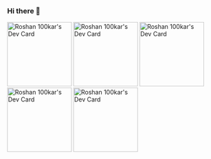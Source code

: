 ### Hi there 👋

<!--
**roshan100kar/roshan100kar** is a ✨ _special_ ✨ repository because its `README.md` (this file) appears on your GitHub profile.

Here are some ideas to get you started:

- 🔭 I’m currently working on ...
- 🌱 I’m currently learning ...
- 👯 I’m looking to collaborate on ...
- 🤔 I’m looking for help with ...
- 💬 Ask me about ...
- 📫 How to reach me: ...
- 😄 Pronouns: ...
- ⚡ Fun fact: ...
-->

<a href="https://app.daily.dev/roshan100kar"><img src="https://api.daily.dev/devcards/df0dc4c2d81848bc94887b440d62a815.png?r=i8m" width="150" alt="Roshan 100kar's Dev Card"/></a>
<a href="https://app.daily.dev/roshan100kar"><img src="https://api.daily.dev/devcards/df0dc4c2d81848bc94887b440d62a815.png?r=ogl" width="150" alt="Roshan 100kar's Dev Card"/></a>
<a href="https://app.daily.dev/roshan100kar"><img src="https://api.daily.dev/devcards/df0dc4c2d81848bc94887b440d62a815.png?r=i8m" width="150" alt="Roshan 100kar's Dev Card"/></a>
<a href="https://app.daily.dev/roshan100kar"><img src="https://api.daily.dev/devcards/df0dc4c2d81848bc94887b440d62a815.png?r=ogl" width="150" alt="Roshan 100kar's Dev Card"/></a>
<a href="https://app.daily.dev/roshan100kar"><img src="https://api.daily.dev/devcards/df0dc4c2d81848bc94887b440d62a815.png?r=i8m" width="150" alt="Roshan 100kar's Dev Card"/></a>
<!-- <a href="https://app.daily.dev/roshan100kar"><img src="https://api.daily.dev/devcards/df0dc4c2d81848bc94887b440d62a815.png?r=ogl" width="150" alt="Roshan 100kar's Dev Card"/></a> -->
